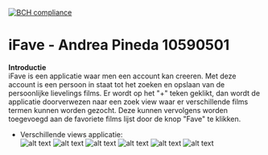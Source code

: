 [![BCH compliance](https://bettercodehub.com/edge/badge/andreapinedac/iFave?branch=master)](https://bettercodehub.com/)

# iFave - Andrea Pineda 10590501

**Introductie** <br>
iFave is een applicatie waar men een account kan creeren. 
Met deze account is een persoon in staat tot het zoeken en opslaan van de persoonlijke lievelings films.
Er wordt op het "+" teken geklikt, dan wordt de applicatie doorverwezen naar een zoek view waar er verschillende films termen kunnen worden gezocht.
Deze kunnen vervolgens worden toegevoegd aan de favoriete films lijst door de knop "Fave" te klikken.

* Verschillende views applicatie: <br>
![alt text](https://github.com/andreapinedac/iFave/blob/master/Screenshot%202017-12-15%2017.57.28.png)
![alt text](https://github.com/andreapinedac/iFave/blob/master/Screenshot%202017-12-15%2017.56.31.png)
![alt text](https://github.com/andreapinedac/iFave/blob/master/Screenshot%202017-12-15%2017.56.44.png)
![alt text](https://github.com/andreapinedac/iFave/blob/master/Screenshot%202017-12-15%2017.57.03.png)
![alt text](https://github.com/andreapinedac/iFave/blob/master/Screenshot%202017-12-15%2017.57.12.png)
![alt text](https://github.com/andreapinedac/iFave/blob/master/Screenshot%202017-12-15%2017.57.20.png)
